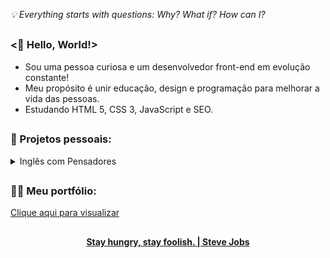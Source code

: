 <em> 💡 Everything starts with questions: Why? What if? How can I? </em>

##

### <🖖 Hello, World!>

- Sou uma pessoa curiosa e um desenvolvedor front-end em evolução constante!
- Meu propósito é unir educação, design e programação para melhorar a vida das pessoas.
- Estudando HTML 5, CSS 3, JavaScript e SEO.

##

### 🚀 Projetos pessoais:

<details>

<summary>Inglês com Pensadores</summary>

<br>
 
<p>💡 Propósito: ajudar as pessoas a conquistarem uma vida extraordinária através do inglês!</p>

<p>Este é um projeto educacional que visa ensinar as pessoas a como aprender inglês sozinhas e disponibilizar material de estudo gratuitamente. Conforme for evoluindo minhas habilidades irei implementar melhorias na parte tecnológica do projeto.</p>

<p>E se você ficou curioso(a) para saber mais, deixo o link abaixo.</p>
 
[Clique aqui para visualizar](https://inglescompensadores.bio.link)

</details>

##

### 👨‍💻 Meu portfólio:

[Clique aqui para visualizar](https://hellooli.com/)

##

<div align="center">
<strong> <a href="https://www.youtube.com/watch?v=UF8uR6Z6KLc&ab_channel=Stanford" target="_blank">Stay hungry, stay foolish. | Steve Jobs</a></strong>
</div>

